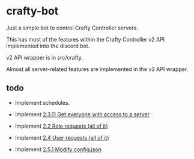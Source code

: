 # crafty-bot

Just a simple bot to control Crafty Controller servers.

This has most of the features within the Crafty Controller v2 API implemented into the discord bot.

v2 API wrapper is in src/crafty.

Almost all server-related features are implemented in the v2 API wrapper.

## todo

- Implement schedules.

- Implement [2.3.11 Get everyone with access to a server](https://wiki.craftycontrol.com/en/4/docs/API%20V2#get-everyone-with-access-to-a-server)

- Implement [2.2 Role requests (all of it)](https://wiki.craftycontrol.com/en/4/docs/API%20V2#role-requests)

- Implement [2.4 User requests (all of it)](https://wiki.craftycontrol.com/en/4/docs/API%20V2#user-requests)

- Implement [2.5.1 Modify config.json](https://wiki.craftycontrol.com/en/4/docs/API%20V2#modify-config-json)
